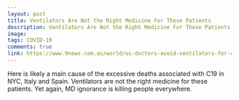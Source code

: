 ```yaml
---
layout: post
title: Ventilators Are Not the Right Medicine For These Patients
description: Ventilators Are Not the Right Medicine For These Patients
image: 
tags: COVID-19
comments: true
link: https://www.9news.com.au/world/us-doctors-avoid-ventilators-for-coronavirus-patients/4bd068b1-2f56-4fcf-b998-c252c99899dd
---
```


Here is likely a main cause of the excessive deaths associated with C19
in NYC, Italy and Spain. Ventilators are not the right medicine for
these patients. Yet again, MD ignorance is killing people everywhere.

